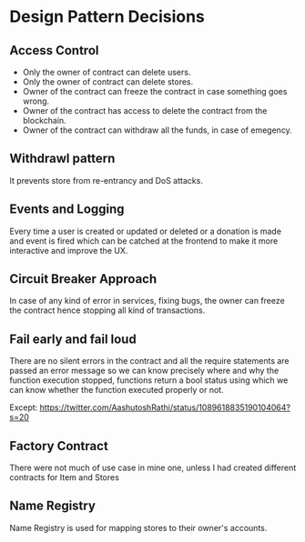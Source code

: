 # Design Pattern Decisions

## Access Control

- Only the owner of contract can delete users.
- Only the owner of contract can delete stores.
- Owner of the contract can freeze the contract in case something goes wrong.
- Owner of the contract has access to delete the contract from the blockchain.
- Owner of the contract can withdraw all the funds, in case of emegency.

## Withdrawl pattern

It prevents store from re-entrancy and DoS attacks.

## Events and Logging

Every time a user is created or updated or deleted or a donation is made and event is fired which can be catched at the frontend to make it more interactive and improve the UX.

## Circuit Breaker Approach

In case of any kind of error in services, fixing bugs, the owner can freeze the contract hence stopping all kind of transactions.

## Fail early and fail loud

There are no silent errors in the contract and all the require statements are passed an error message so we can know precisely where and why the function execution stopped, functions return a bool status using which we can know whether the function executed properly or not.

Except: https://twitter.com/AashutoshRathi/status/1089618835190104064?s=20

## Factory Contract

There were not much of use case in mine one, unless I had created different contracts for Item and Stores

## Name Registry

Name Registry is used for mapping stores to their owner's accounts.
